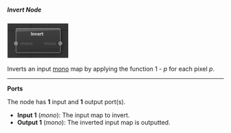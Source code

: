 ##### Invert Node

![invert](images/invert.png)

Inverts an input [mono](28_types.md) map by applying the function 1 - *p* for each pixel *p*.

---

**Ports**

The node has **1** input and **1** output port(s).

- **Input 1** (*mono*): The input map to invert.
- **Output 1** (*mono*): The inverted input map is outputted.